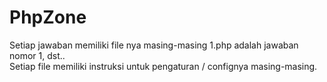 # PhpZone
Setiap jawaban memiliki file nya masing-masing 1.php adalah jawaban nomor 1, dst..
<br>Setiap file memiliki instruksi untuk pengaturan / confignya masing-masing.
